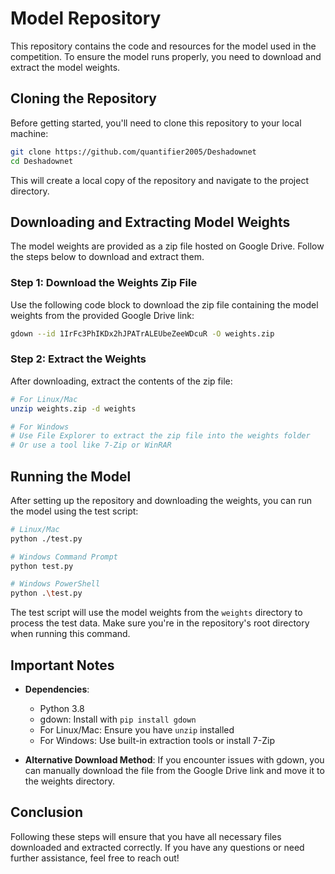 # Model Repository

This repository contains the code and resources for the model used in the competition. To ensure the model runs properly, you need to download and extract the model weights.

## Cloning the Repository

Before getting started, you'll need to clone this repository to your local machine:

```bash
git clone https://github.com/quantifier2005/Deshadownet
cd Deshadownet
```

This will create a local copy of the repository and navigate to the project directory.

## Downloading and Extracting Model Weights

The model weights are provided as a zip file hosted on Google Drive. Follow the steps below to download and extract them.

### Step 1: Download the Weights Zip File

Use the following code block to download the zip file containing the model weights from the provided Google Drive link:

```bash
gdown --id 1IrFc3PhIKDx2hJPATrALEUbeZeeWDcuR -O weights.zip
```

### Step 2: Extract the Weights

After downloading, extract the contents of the zip file:

```bash
# For Linux/Mac
unzip weights.zip -d weights

# For Windows
# Use File Explorer to extract the zip file into the weights folder
# Or use a tool like 7-Zip or WinRAR
```

## Running the Model

After setting up the repository and downloading the weights, you can run the model using the test script:

```bash
# Linux/Mac
python ./test.py

# Windows Command Prompt
python test.py

# Windows PowerShell
python .\test.py
```

The test script will use the model weights from the `weights` directory to process the test data. Make sure you're in the repository's root directory when running this command.

## Important Notes

- **Dependencies**: 
  - Python 3.8
  - gdown: Install with `pip install gdown`
  - For Linux/Mac: Ensure you have `unzip` installed
  - For Windows: Use built-in extraction tools or install 7-Zip
 
- **Alternative Download Method**: If you encounter issues with gdown, you can manually download the file from the Google Drive link and move it to the weights directory.

## Conclusion

Following these steps will ensure that you have all necessary files downloaded and extracted correctly. If you have any questions or need further assistance, feel free to reach out!

